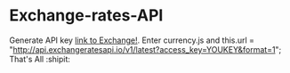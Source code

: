 # Exchange-rates-API

 Generate API key [link to Exchange!](https://exchangeratesapi.io/).
 Enter currency.js and 
 this.url = "http://api.exchangeratesapi.io/v1/latest?access_key=YOUKEY&format=1";
 That's All :shipit:
